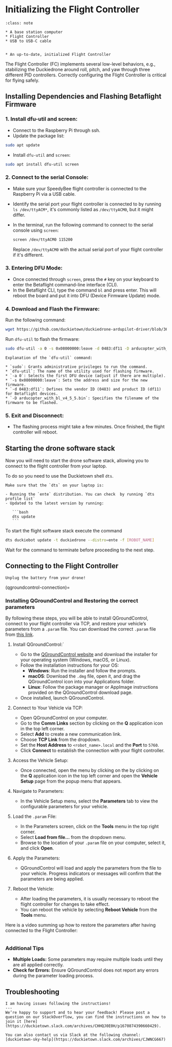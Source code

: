 # Initializing the Flight Controller

```{admonition} What you will need
:class: note

* A base station computer
* Flight Controller
* USB to USB-C cable
```


```{admonition} What you will get

* An up-to-date, initialized Flight Controller
```

The Flight Controller (FC) implements several low-level behaviors, e.g., stabilizing the Duckiedrone around roll, pitch, and yaw through three different PID controllers. Correctly configuring the Flight Controller is critical for flying safely.  

## Installing Dependencies and Flashing Betaflight Firmware

### 1. Install dfu-util and screen:

- Connect to the Raspberry Pi through ssh.
- Update the package list:

```bash
sudo apt update
```

- Install `dfu-util` and `screen`:

```bash
sudo apt install dfu-util screen
```

### 2. Connect to the serial Console:

- Make sure your SpeedyBee flight controller is connected to the Raspberry Pi via a USB cable.
- Identify the serial port your flight controller is connected to by running `ls /dev/ttyACM*`, it's commonly listed as `/dev/ttyACM0`, but it might differ.

- In the terminal, run the following command to connect to the serial console using `screen`:

    ```bash
    screen /dev/ttyACM0 115200
    ```

    Replace `/dev/ttyACM0` with the actual serial port of your flight controller if it's different.


### 3. Entering DFU Mode:

- Once connected through `screen`, press the `#` key on your keyboard to enter the Betaflight command-line interface (CLI).
- In the Betaflight CLI, type the command `bl` and press enter. This will reboot the board and put it into DFU (Device Firmware Update) mode.

### 4. Download and Flash the Firmware:

Run the following command:

```bash
wget https://github.com/duckietown/duckiedrone-ardupilot-driver/blob/366b41b08dfdb905e40bb2c91e57c9704a313500/assets/arducopter_with_bl_v4_5_5.bin?raw=true
```

Run `dfu-util` to flash the firmware:

```bash
sudo dfu-util -a 0 -s 0x08000000:leave -d 0483:df11 -D arducopter_with_bl_v4_5_5.bin
```

```{tip}
Explanation of the `dfu-util` command:

* `sudo`: Grants administrative privileges to run the command.
* `dfu-util`: The name of the utility used for flashing firmware.
* `-a 0`: Selects the first DFU device (adjust if there are multiple).
* `-s 0x08000000:leave`: Sets the address and size for the new firmware.
* `-d 0483:df11`: Defines the vendor ID (0483) and product ID (df11) for Betaflight devices.
* `-D arducopter_with_bl_v4_5_5.bin`: Specifies the filename of the firmware to be flashed.
```

### 5. Exit and Disconnect:

- The flashing process might take a few minutes. Once finished, the flight controller will reboot.

## Starting the drone software stack

Now you will need to start the drone software stack, allowing you to connect to the flight controller from your laptop.

To do so you need to use the Duckietown shell `dts`.

````{attention}
Make sure that the `dts` on your laptop is:

- Running the `ente` distribution. You can check  by running `dts profile list`
- Updated to the latest version by running:

   ```bash
   dts update
   ```
````

To start the flight software stack execute the command

   ```bash
   dts duckiebot update -t duckiedrone --distro=ente -f [ROBOT_NAME]
   ```

Wait for the command to terminate before proceeding to the next step.

## Connecting to the Flight Controller

```{attention}
Unplug the battery from your drone!
```

(qgroundcontrol-connection)=
### Installing QGroundControl and Restoring the correct parameters

By following these steps, you will be able to install QGroundControl, connect to your flight controller via TCP, and restore your vehicle’s parameters from a `.param` file. You can download the correct `.param` file from [this link](https://github.com/duckietown/duckiedrone-ardupilot-driver/blob/99b4b28c950cd4aef546dde394732961a827bbe0/assets/speedybeef405_ardupilot.params?raw=true).


1. Install QGroundControl:`
   - Go to the [QGroundControl website](http://qgroundcontrol.com/) and download the installer for your operating system (Windows, macOS, or Linux).
   - Follow the installation instructions for your OS:
     - **Windows**: Run the installer and follow the prompts.
     - **macOS**: Download the `.dmg` file, open it, and drag the QGroundControl icon into your Applications folder.
     - **Linux**: Follow the package manager or AppImage instructions provided on the QGroundControl download page.
   - Once installed, launch QGroundControl.

2. Connect to Your Vehicle via TCP:
   - Open QGroundControl on your computer.
   - Go to the **Comm Links** section by clicking on the **Q** application icon in the top left corner.
   - Select **Add** to create a new communication link.
   - Choose **TCP Link** from the dropdown.
   - Set the **Host Address** to `<robot_name>.local` and the **Port** to `5760`.
   - Click **Connect** to establish the connection with your flight controller.

3. Access the Vehicle Setup:
   - Once connected, open the menu by clicking on the by clicking on the **Q** application icon in the top left corner and open the **Vehicle Setup** page from the popup menu that appears.

4. Navigate to Parameters:
   - In the Vehicle Setup menu, select the **Parameters** tab to view the configurable parameters for your vehicle.

5. Load the `.param` File:
   - In the Parameters screen, click on the **Tools** menu in the top right corner.
   - Select **Load from file…** from the dropdown menu.
   - Browse to the location of your `.param` file on your computer, select it, and click **Open**.

6. Apply the Parameters:
   - QGroundControl will load and apply the parameters from the file to your vehicle. Progress indicators or messages will confirm that the parameters are being applied.

7. Reboot the Vehicle:
   - After loading the parameters, it is usually necessary to reboot the flight controller for changes to take effect.
   - You can reboot the vehicle by selecting **Reboot Vehicle** from the **Tools** menu.

Here is a video summing up how to restore the parameters after having connected to the Flight Controller:

```{vimeo} 1010195551
```

### Additional Tips

- **Multiple Loads:** Some parameters may require multiple loads until they are all applied correctly.
- **Check for Errors:** Ensure QGroundControl does not report any errors during the parameter loading process.

## Troubleshooting

```{trouble}
I am having issues following the instructions!
---
We’re happy to support and to hear your feedback! Please post a question on our StackOverflow, you can find the instructions on how to join it [here](https://duckietown.slack.com/archives/CHHQJ0E0H/p1670874390660429).

You can also contact us via Slack at the following channel: [duckietown-sky-help](https://duckietown.slack.com/archives/CJWNCG667)
```
